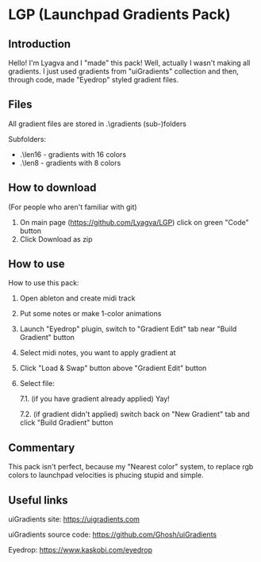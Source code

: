 # LGP (Launchpad Gradients Pack)

## Introduction

Hello! I'm Lyagva and I "made" this pack!
Well, actually I wasn't making all gradients. I just used gradients from "uiGradients" collection and then, through
code, made "Eyedrop" styled gradient files.

## Files
All gradient files are stored in .\gradients (sub-)folders

Subfolders:
- .\len16 - gradients with 16 colors 
- .\len8 - gradients with 8 colors

## How to download
(For people who aren't familiar with git)
1. On main page (https://github.com/Lyagva/LGP) click on green "Code" button
2. Click Download as zip

## How to use
How to use this pack:
1. Open ableton and create midi track 
2. Put some notes or make 1-color animations 
3. Launch "Eyedrop" plugin, switch to "Gradient Edit" tab near "Build Gradient" button 
4. Select midi notes, you want to apply gradient at 
5. Click "Load &
Swap" button above "Gradient Edit" button 
6. Select file:

    7.1. (if you have gradient already applied) Yay!
  
    7.2. (if gradient didn't applied) switch back on "New Gradient" tab and click "Build Gradient" button


## Commentary
This pack isn't perfect, because my "Nearest color" system, to replace rgb colors to launchpad velocities is phucing
stupid and simple.


## Useful links
uiGradients site: https://uigradients.com

uiGradients source code: https://github.com/Ghosh/uiGradients

Eyedrop: https://www.kaskobi.com/eyedrop

